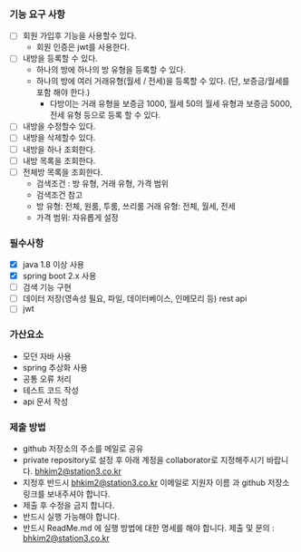 ### 기능 요구 사항
- [ ] 회원 가입후 기능을 사용할수 있다. 
  - 회원 인증은 jwt를 사용한다. 
- [ ] 내방을 등록할 수 있다.
  - 하나의 방에 하나의 방 유형을 등록할 수 있다.
  - 하나의 방에 여러 거래유형(월세 / 전세)을 등록할 수 있다. (단, 보증금/월세를 포함 해야 한다.)
      - 다방이는 거래 유형을 보증금 1000, 월세 50의 월세 유형과 보증금 5000, 전세 유형 등으로 등록 할 수 있다.
- [ ] 내방을 수정할수 있다.
- [ ] 내방을 삭제할수 있다.
- [ ] 내방을 하나 조회한다.
- [ ] 내방 목록을 조회한다.
- [ ] 전체방 목록을 조회한다.
    - 검색조건 : 방 유형, 거래 유형, 가격 범위
    - 검색조건 참고
    - 방 유형: 전체, 원룸, 투룸, 쓰리룸 거래 유형: 전체, 월세, 전세
    - 가격 범위: 자유롭게 설정

### 필수사항
- [x] java 1.8 이상 사용
- [x] spring boot 2.x 사용
- [ ] 검색 기능 구현
- [ ] 데이터 저장(영속성 필요, 파일, 데이터베이스, 인메모리 등) rest api
- [ ] jwt

### 가산요소
- 모던 자바 사용
- spring 추상화 사용
- 공통 오류 처리
- 테스트 코드 작성
- api 문서 작성

### 제출 방법
- github 저장소의 주소를 메일로 공유
- private repository로 설정 후 아래 계정을 collaborator로 지정해주시기 바랍니다. bhkim2@station3.co.kr
- 지정후 반드시 bhkim2@station3.co.kr 이메일로 지원자 이름 과 github 저장소 링크를 보내주셔야 합니다.
- 제출 후 수정을 금지 합니다.
- 반드시 실행 가능해야 합니다.
- 반드시 ReadMe.md 에 실행 방법에 대한 명세를 해야 합니다. 제출 및 문의 : bhkim2@station3.co.kr
